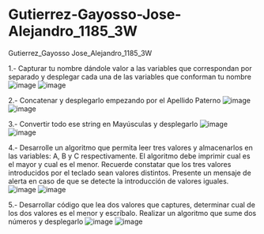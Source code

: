 # Gutierrez-Gayosso-Jose-Alejandro_1185_3W
Gutierrez_Gayosso Jose_Alejandro_1185_3W


1.- Capturar tu nombre dándole valor a las variables que correspondan por separado 
y desplegar cada una de las variables que conforman tu nombre
![image](https://github.com/user-attachments/assets/0052e5c0-6ff6-45e3-b4e5-783dc200380e)
![image](https://github.com/user-attachments/assets/02b1117c-3aec-4f8f-8db3-92ec97a2fcf6)











2.- Concatenar y desplegarlo empezando por el Apellido Paterno
![image](https://github.com/user-attachments/assets/6fda0d8c-3e08-4c00-8a9c-e4ed97b83767)
![image](https://github.com/user-attachments/assets/3dbbb1dd-eaed-4d0e-ac27-d83ce7264a2e)









3.- Convertir todo ese string en Mayúsculas y desplegarlo
![image](https://github.com/user-attachments/assets/d409e03a-1ab5-4ede-843a-cad313195ba0)
![image](https://github.com/user-attachments/assets/7ccd0659-d041-45c0-a634-6cc11ec20151)







4.- Desarrolle un algoritmo que permita leer tres valores y almacenarlos en las variables: A, B y C respectivamente.
El algoritmo debe imprimir cual es el mayor y cual es el menor. Recuerde constatar que los tres valores introducidos por el teclado sean valores distintos. Presente un mensaje de alerta en caso de que se detecte la introducción de valores iguales.
![image](https://github.com/user-attachments/assets/7caf7bb5-8698-4e3f-b8cb-d41cca0a934d)
![image](https://github.com/user-attachments/assets/6d6945f2-1f19-46dc-9fa5-e3be0acabfa6)









 5.- Desarrollar código que lea dos valores que captures, determinar cual de los dos valores es el
menor y escríbalo. Realizar un algoritmo que sume dos números y desplegarlo
![image](https://github.com/user-attachments/assets/234a16ea-bb3e-4da0-9d64-f15b4f31b543)
![image](https://github.com/user-attachments/assets/f8a73d71-3e77-403f-9a28-8bb18b483476)








